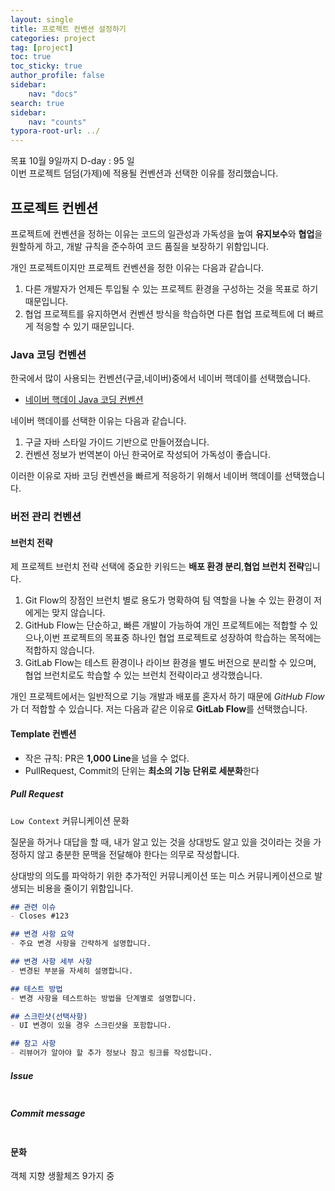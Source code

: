 ```yaml
---
layout: single
title: 프로젝트 컨벤션 설정하기
categories: project
tag: [project]
toc: true
toc_sticky: true
author_profile: false
sidebar:
    nav: "docs"
search: true
sidebar:
    nav: "counts"
typora-root-url: ../
---
```

목표 10월 9일까지 D-day : 95 일  
이번 프로젝트 덤덤(가제)에 적용될 컨벤션과 선택한 이유를 정리했습니다.

## 프로젝트 컨벤션

프로젝트에 컨벤션을 정하는 이유는 코드의 일관성과 가독성을 높여 **유지보수**와 **협업**을 원할하게 하고, 개발 규칙을 준수하여 코드 품질을 보장하기 위함입니다.

개인 프로젝트이지만 프로젝트 컨벤션을 정한 이유는 다음과 같습니다.

1. 다른 개발자가 언제든 투입될 수 있는 프로젝트 환경을 구성하는 것을 목표로 하기 때문입니다.
2. 협업 프로젝트를 유지하면서 컨벤션 방식을 학습하면 다른 협업 프로젝트에 더 빠르게 적응할 수 있기 때문입니다.



### Java 코딩 컨벤션

한국에서 많이 사용되는 컨벤션(구글,네이버)중에서 네이버 핵데이를 선택했습니다. 

+ [네이버 핵데이 Java 코딩 컨벤션](https://naver.github.io/hackday-conventions-java/)

네이버 핵데이를 선택한 이유는 다음과 같습니다.

1. 구글 자바 스타일 가이드 기반으로 만들어졌습니다.
2. 컨벤션 정보가 번역본이 아닌 한국어로 작성되어 가독성이 좋습니다.

이러한 이유로 자바 코딩 컨벤션을 빠르게 적응하기 위해서 네이버 핵데이를 선택했습니다.



### 버전 관리 컨벤션

#### 브런치 전략

제 프로젝트 브런치 전략 선택에 중요한 키워드는 **배포 환경 분리**,**협업 브런치 전략**입니다.

1. Git Flow의 장점인 브런치 별로 용도가 명확하여 팀 역할을 나눌 수 있는 환경이 저에게는 맞지 않습니다.
2. GitHub Flow는 단순하고, 빠른 개발이 가능하여 개인 프로젝트에는 적합할 수 있으나,이번 프로젝트의 목표중 하나인 협업 프로젝트로 성장하여 학습하는 목적에는 적합하지 않습니다.
3. GitLab Flow는 테스트 환경이나 라이브 환경을 별도 버전으로 분리할 수 있으며, 협업 브런치로도 학습할 수 있는 브런치 전략이라고 생각했습니다.

개인 프로젝트에서는 일반적으로 기능 개발과 배포를 혼자서 하기 때문에 *GitHub Flow*가 더 적합할 수 있습니다. 저는 다음과 같은 이유로 **GitLab Flow**를 선택했습니다.



#### Template 컨벤션

+ 작은 규칙: PR은 **1,000 Line**을 넘을 수 없다.
+ PullRequest, Commit의 단위는 **최소의 기능 단위로 세분화**한다

##### Pull Request

`Low Context` 커뮤니케이션 문화

질문을 하거나 대답을 할 때, 내가 알고 있는 것을 상대방도 알고 있을 것이라는 것을 가정하지 않고 충분한 문맥을 전달해야 한다는 의무로 작성합니다. 

상대방의 의도를 파악하기 위한 추가적인 커뮤니케이션 또는 미스 커뮤니케이션으로 발생되는 비용을 줄이기 위함입니다.

```markdown
## 관련 이슈
- Closes #123

## 변경 사항 요약
- 주요 변경 사항을 간략하게 설명합니다.

## 변경 사항 세부 사항
- 변경된 부분을 자세히 설명합니다.

## 테스트 방법
- 변경 사항을 테스트하는 방법을 단계별로 설명합니다.

## 스크린샷(선택사항)
- UI 변경이 있을 경우 스크린샷을 포함합니다.

## 참고 사항
- 리뷰어가 알아야 할 추가 정보나 참고 링크를 작성합니다.
```

##### Issue

```markdown

```

##### Commit message

```markdown
```





#### 문화

객체 지향 생활체즈 9가지 중



